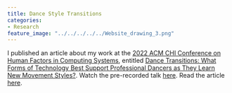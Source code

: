 ```yaml
---
title: Dance Style Transitions
categories:
- Research
feature_image: "../../../../../Website_drawing_3.png"
---
```




I published an article about my work at the [2022 ACM CHI Conference on Human Factors in Computing Systems](https://chi2022.acm.org/), entitled [Dance Transitions: What Forms of Technology Best Support Professional Dancers as They Learn New Movement Styles?](https://dl.acm.org/doi/10.1145/3491102.3517448). 
Watch the pre-recorded talk [here](https://www.youtube.com/watch?v=z9L7kaqYvSw).
Read the article [here](2021_CHI_TransitionSupport_AUTHOR_VERSION.pdf). 
